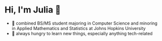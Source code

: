 # Hi, I'm Julia 👋
- 🏫 combined BS/MS student majoring in Computer Science and minoring in Applied Mathematics and Statistics at Johns Hopkins University
- 📖 always hungry to learn new things, especially anything tech-related
